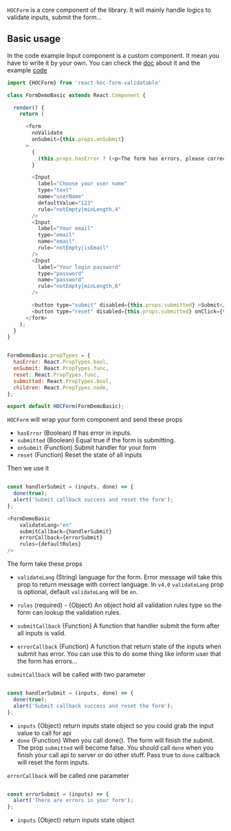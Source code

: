 `HOCForm` is a core component of the library.  It will mainly handle logics to validate inputs, submit the form...

## Basic usage

In the code example Input component is a custom component. 
It mean you have to write it by your own. You can check the [doc](https://github.com/gndplayground/react-hoc-form-validatable/blob/master/docs/4.HOCInput.md) 
about it and the example [code](https://github.com/gndplayground/react-hoc-form-validatable/blob/master/dev/components/Input.jsx)

```javascript
import {HOCForm} from 'react-hoc-form-validatable'

class FormDemoBasic extends React.Component {

  render() {
    return (

      <form
        noValidate
        onSubmit={this.props.onSubmit}
      >
        {
          (this.props.hasError ? (<p>The form has errors, please correct!</p>) : '')
        }

        <Input
          label="Choose your user name"
          type="text"
          name="userName"
          defaultValue="123"
          rule="notEmpty|minLength,4"
        />
        <Input
          label="Your email"
          type="email"
          name="email"
          rule="notEmpty|isEmail"
        />
        <Input
          label="Your login password"
          type="password"
          name="password"
          rule="notEmpty|minLength,6"
        />

        <button type="submit" disabled={this.props.submitted} >Submit</button>
        <button type="reset" disabled={this.props.submitted} onClick={this.props.reset}>Reset</button>
      </form>
    );
  }
}


FormDemoBasic.propTypes = {
  hasError: React.PropTypes.bool,
  onSubmit: React.PropTypes.func,
  reset: React.PropTypes.func,
  submitted: React.PropTypes.bool,
  children: React.PropTypes.node,
};

export default HOCForm(FormDemoBasic);

```

`HOCForm` will wrap your form component and send these props

* `hasError` (Boolean) If has error in inputs.
* `submitted` (Boolean) Equal true if the form is submitting. 
* `onSubmit` (Function) Submit handler for your form
* `reset` (Function) Reset the state of all inputs

Then we use it

```javascript

const handlerSubmit = (inputs, done) => {
  done(true);
  alert('Submit callback success and reset the form');
};

<FormDemoBasic 
    validateLang="en"
    submitCallback={handlerSubmit}
    errorCallback={errorSubmit}
    rules={defaultRules}
/>

```

The form take these props

* `validateLang` (String) language for the form. 
Error message will take this prop to return message with correct language. In `v4.0` `validateLang`
prop is optional, default `validateLang` will be `en`.

* `rules` (required) - {Object} An object hold all validation rules type so the form can lookup the validation rules.

* `submitCallback` {Function} A function that handler submit the form after all inputs is valid.

* `errorCallback` {Function} A function that return state of the inputs when submit has error. You can use this to 
do some thing like inform user that the form has errors...

`submitCallback` will be called with two parameter

```javascript

const handlerSubmit = (inputs, done) => {
  done(true);
  alert('Submit callback success and reset the form');
};

```

* `inputs` {Object} return inputs state object so you could grab the input value to call for api
* `done` {Function} When you call done(). The form will finish the submit.
The prop `submitted` will become false. You should call `done` when you finish your call api to server or do other stuff.
Pass true to `done` callback will reset the form inputs.


`errorCallback` will be called one parameter

```javascript

const errorSubmit = (inputs) => {
  alert('There are errors in your form');
};

```

* `inputs` {Object} return inputs state object